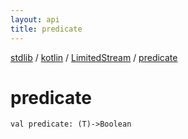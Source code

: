 ```yaml
---
layout: api
title: predicate
---
```

[stdlib](../../index.md) / [kotlin](../index.md) / [LimitedStream](index.md) / [predicate](predicate.md)

# predicate

```
val predicate: (T)->Boolean
```
